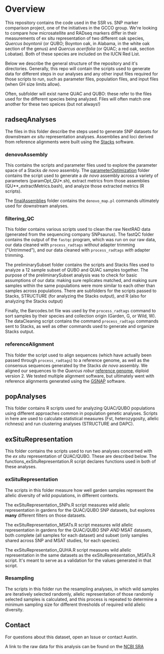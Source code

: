 # Overview
This repository contains the code used in the SSR vs. SNP marker comparison project,
one of the initiatives in the GCCO group. We're looking to compare how microsatellite
and RADseq markers differ in their measurements of ex situ representation
of two different oak species, _Quercus boyntonii_ (or QUBO; Boynton oak, in Alabama, in the white oak
section of the genus) and _Quercus acerifolia_ (or QUAC; a red oak, section Lobatae). 
Both of these species are included on the IUCN Red List.

Below we describe the general structure of the repository and it's directories. Generally,
this repo will contain the scripts used to generate data for different steps in our analyses
and any other input files required for those scripts to run, such as parameter files, population
files, and input files (when GH size limits allow). 

Often, subfolder will exist name QUAC and QUBO: these refer to the files used for the different 
species being analyzed. Files will often match one another for these two speices (but not always!)

## radseqAnalyses
The files in this folder describe the steps used to generate SNP datasets for downstream _ex situ_
representation analyses. Assemblies and loci derived from reference alignments were built using the
[Stacks](https://catchenlab.life.illinois.edu/stacks/) software.

### denovoAssembly
This contains the scripts and parameter files used to explore the parameter space of a Stacks 
_de novo_ assembly. The [parameterOptimization](https://github.com/akoontz11/Morton_SSRvSNP_Empirical/tree/main/radseqAnalyses/denovoAssembly/parameterOptimization) 
folder contains the script used to generate a _de novo_
assembly across a variety of parameters (paramOpt_QU*.sh), extract metrics from those assemblies
(QU**_extractMetrics.bash), and analyze those extracted metrics (R scripts).

The [finalAssemblies](https://github.com/akoontz11/Morton_SSRvSNP_Empirical/tree/main/radseqAnalyses/denovoAssembly/finalAssemblies)
folder contains the `denovo_map.pl` commands ultimately used for downstream analyses.

### filtering_QC
This folder contains various scripts used to clean the raw NextRAD data (generated from the
sequencing company SNPsaurus). The fastQC folder contains the output of the `fastqc` program,
which was run on our raw data, our data cleaned with `process_radtags` *without* adapter trimming
("Untrimmed"), and our data cleaned with `process_radtags` *with* adapter trimming. 

The preliminarySubset folder contains the scripts and Stacks files used to analyze a 12 sample subset
of QUBO and QUAC samples together. The purpose of the preliminarySubset analysis was to check for 
basic assumptions of our data: making sure replicates matched, and making sure samples within the same
populations were more similar to each other than samples across populations. There are subfolders for 
the scripts passed to Stacks, STRUCTURE (for analyzing the Stacks output), and R (also for analyzing 
the Stacks output)

Finally, the Barcodes.txt file was used by the `process_radtags` command to sort samples by their species
and collection origin (Garden, G, or Wild, W). The dataCleaning script contains the command `process_radtags`
commands sent to Stacks, as well as other commands used to generate and organize Stacks output.

### referenceAlignment
This folder the script used to align sequences (which have actually been passed through 
`process_radtags`) to a reference genome, as well as the consensus sequences generated by the Stacks
_de novo_ assembly. We aligned our sequences to the _Quercus robur_ [reference genome](https://urgi.versailles.inra.fr/download/oak/Qrob_V2_2N.fa.gz),
diploid version 2. We tested multiple alignment software, but ultimately went with reference alignments 
generated using the [GSNAP](https://bioinformaticshome.com/tools/rna-seq/descriptions/GSNAP.html) software.

## popAnalyses
This folder contains R scripts used for analyzing QUAC/QUBO populations using different approaches common in 
population genetic analyses. Scripts in here are used to calculate statistical measures (Fst, heterozygosity, allelic richness)
and run clustering analyses (STRUCTURE and DAPC).

## exSituRepresentation
This folder contains the scripts used to run two analyses concerned with the _ex situ_ representation of QUAC/QUBO. 
These are described below. The functions_exSituRepresentation.R script declares functions used in both of these analyses.

### exSituRepresentation
The scripts in this folder measure how well garden samples represent the allelic diversity of wild populations, in different contexts. 

The exSituRepresentation_SNPs.R script measures wild allelic representation in gardens for the QUAC/QUBO SNP datasets, but explores **many**
different filters on those datasets. 

The exSituRepresentation_MSATs.R script measures wild allelic representation in gardens for the QUAC/QUBO SNP *AND* MSAT datasets,
both complete (all samples for each dataset) and subset (only samples shared across SNP and MSAT studies, for each species). 

The exSituRepresentation_QUHA.R script measures wild allelic representation in the same datasets as the exSituRepresentation_MSATs.R script.
It's meant to serve as a validation for the values generated in that script.

### Resampling
The scripts in this folder run the resampling analyses, in which wild samples are iteratively selected randomly, allelic representation
of those randomly selected samples is calculated, and this process is repeated to determine a minimum sampling size for different 
thresholds of required wild allelic diversity.

## Contact
For questions about this dataset, open an Issue or contact Austin. 

A link to the raw data for this analysis can be found on the [NCBI SRA](https://submit.ncbi.nlm.nih.gov/subs/sra/SUB10415299/overview)
